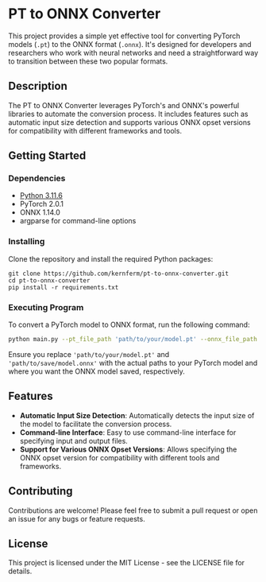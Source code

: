 # PT to ONNX Converter

This project provides a simple yet effective tool for converting PyTorch models (`.pt`) to the ONNX format (`.onnx`). It's designed for developers and researchers who work with neural networks and need a straightforward way to transition between these two popular formats.

## Description

The PT to ONNX Converter leverages PyTorch's and ONNX's powerful libraries to automate the conversion process. It includes features such as automatic input size detection and supports various ONNX opset versions for compatibility with different frameworks and tools.

## Getting Started

### Dependencies

- [Python 3.11.6](https://github.com/KernFerm/Py3.11.6installer) 
- PyTorch 2.0.1
- ONNX 1.14.0
- argparse for command-line options

### Installing

Clone the repository and install the required Python packages:

```
git clone https://github.com/kernferm/pt-to-onnx-converter.git
cd pt-to-onnx-converter
pip install -r requirements.txt
```

### Executing Program

To convert a PyTorch model to ONNX format, run the following command:

```bash
python main.py --pt_file_path 'path/to/your/model.pt' --onnx_file_path 'path/to/save/model.onnx'
```

Ensure you replace `'path/to/your/model.pt'` and `'path/to/save/model.onnx'` with the actual paths to your PyTorch model and where you want the ONNX model saved, respectively.

## Features

- **Automatic Input Size Detection**: Automatically detects the input size of the model to facilitate the conversion process.
- **Command-line Interface**: Easy to use command-line interface for specifying input and output files.
- **Support for Various ONNX Opset Versions**: Allows specifying the ONNX opset version for compatibility with different tools and frameworks.

## Contributing

Contributions are welcome! Please feel free to submit a pull request or open an issue for any bugs or feature requests.

## License

This project is licensed under the MIT License - see the LICENSE file for details.
